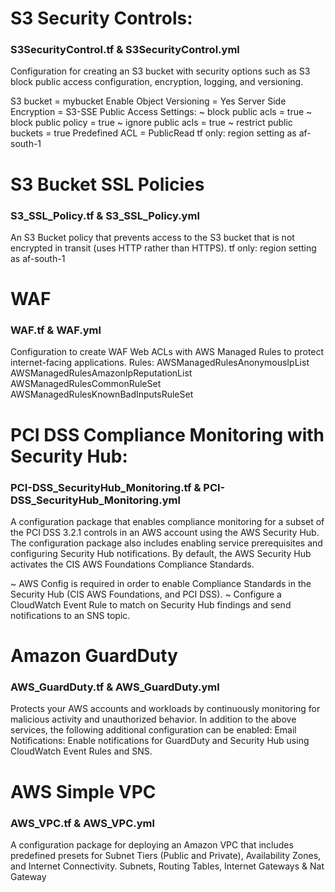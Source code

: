 # S3 Security Controls:
### S3SecurityControl.tf & S3SecurityControl.yml

Configuration for creating an S3 bucket with security options such as S3 block public access configuration, encryption, logging, and versioning.

S3 bucket = mybucket
Enable Object Versioning = Yes
Server Side Encryption = S3-SSE
Public Access Settings:
  ~ block public acls = true
  ~ block public policy = true
  ~ ignore public acls = true
  ~ restrict public buckets = true
Predefined ACL = PublicRead
tf only: region setting as af-south-1

# S3 Bucket SSL Policies
### S3_SSL_Policy.tf & S3_SSL_Policy.yml

An S3 Bucket policy that prevents access to the S3 bucket that is not encrypted in transit (uses HTTP rather than HTTPS).
tf only: region setting as af-south-1

# WAF
### WAF.tf & WAF.yml

Configuration to create WAF Web ACLs with AWS Managed Rules to protect internet-facing applications.
Rules:
	AWSManagedRulesAnonymousIpList
	AWSManagedRulesAmazonIpReputationList
	AWSManagedRulesCommonRuleSet
	AWSManagedRulesKnownBadInputsRuleSet

# PCI DSS Compliance Monitoring with Security Hub:
### PCI-DSS_SecurityHub_Monitoring.tf & PCI-DSS_SecurityHub_Monitoring.yml

A configuration package that enables compliance monitoring for a subset of the PCI DSS 3.2.1 controls in an AWS account using the AWS Security Hub. The configuration package also includes enabling service prerequisites and configuring Security Hub notifications. By default, the AWS Security Hub activates the CIS AWS Foundations Compliance Standards.

~ AWS Config is required in order to enable Compliance Standards in the Security Hub (CIS AWS Foundations, and PCI DSS).
~ Configure a CloudWatch Event Rule to match on Security Hub findings and send notifications to an SNS topic.

# Amazon GuardDuty
### AWS_GuardDuty.tf & AWS_GuardDuty.yml

Protects your AWS accounts and workloads by continuously monitoring for malicious activity and unauthorized behavior.
In addition to the above services, the following additional configuration can be enabled:
Email Notifications: Enable notifications for GuardDuty and Security Hub using CloudWatch Event Rules and SNS.

# AWS Simple VPC
### AWS_VPC.tf & AWS_VPC.yml

A configuration package for deploying an Amazon VPC that includes predefined presets for Subnet Tiers (Public and Private), Availability Zones, and Internet Connectivity.
Subnets, Routing Tables, Internet Gateways & Nat Gateway
